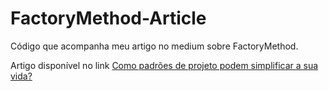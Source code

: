 # FactoryMethod-Article
Código que acompanha meu artigo no medium sobre FactoryMethod.

Artigo disponível no link [Como padrões de projeto podem simplificar a sua vida?](https://medium.com/@gustavo28064212/como-padr%C3%B5es-de-projeto-podem-simplificar-a-sua-vida-d53fdf426b36)